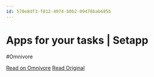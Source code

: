 ```yaml
---
id: 570e8df3-f812-4974-b0b2-09478bab685b
---
```


# Apps for your tasks | Setapp
#Omnivore

[Read on Omnivore](https://omnivore.app/me/apps-for-your-tasks-setapp-18fbdcc2158)
[Read Original](https://setapp.com/apps)

